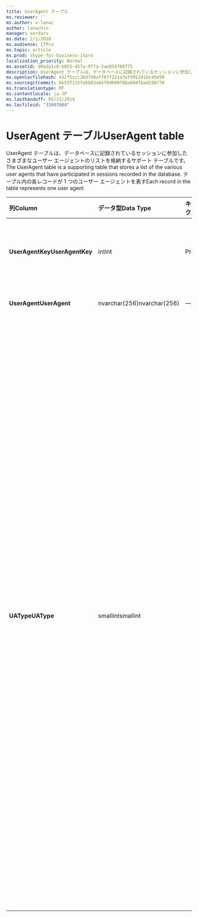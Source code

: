```yaml
---
title: UserAgent テーブル
ms.reviewer: ''
ms.author: v-lanac
author: lanachin
manager: serdars
ms.date: 2/1/2018
ms.audience: ITPro
ms.topic: article
ms.prod: skype-for-business-itpro
localization_priority: Normal
ms.assetid: d6bda1c0-b053-457a-9ffa-2ae859788775
description: UserAgent テーブルは、データベースに記録されているセッションに参加したさまざまなユーザー エージェントのリストを格納するサポート テーブルです。 テーブル内の各レコードが 1 つのユーザー エージェントを表す
ms.openlocfilehash: 432f5ccc26d790aff07f221a7ef9912d16c49499
ms.sourcegitcommit: bb53f131fabb03a66f0d000f8ba668fbad190778
ms.translationtype: MT
ms.contentlocale: ja-JP
ms.lasthandoff: 05/11/2019
ms.locfileid: "33907004"
---
```

# <a name="useragent-table"></a><span data-ttu-id="8b7a9-104">UserAgent テーブル</span><span class="sxs-lookup"><span data-stu-id="8b7a9-104">UserAgent table</span></span>
 
<span data-ttu-id="8b7a9-105">UserAgent テーブルは、データベースに記録されているセッションに参加したさまざまなユーザー エージェントのリストを格納するサポート テーブルです。</span><span class="sxs-lookup"><span data-stu-id="8b7a9-105">The UserAgent table is a supporting table that stores a list of the various user agents that have participated in sessions recorded in the database.</span></span> <span data-ttu-id="8b7a9-106">テーブル内の各レコードが 1 つのユーザー エージェントを表す</span><span class="sxs-lookup"><span data-stu-id="8b7a9-106">Each record in the table represents one user agent</span></span>
  
|<span data-ttu-id="8b7a9-107">**列**</span><span class="sxs-lookup"><span data-stu-id="8b7a9-107">**Column**</span></span>|<span data-ttu-id="8b7a9-108">**データ型**</span><span class="sxs-lookup"><span data-stu-id="8b7a9-108">**Data Type**</span></span>|<span data-ttu-id="8b7a9-109">**キー/インデックス**</span><span class="sxs-lookup"><span data-stu-id="8b7a9-109">**Key/Index**</span></span>|<span data-ttu-id="8b7a9-110">**詳細**</span><span class="sxs-lookup"><span data-stu-id="8b7a9-110">**Details**</span></span>|
|:-----|:-----|:-----|:-----|
|<span data-ttu-id="8b7a9-111">**UserAgentKey**</span><span class="sxs-lookup"><span data-stu-id="8b7a9-111">**UserAgentKey**</span></span> <br/> |<span data-ttu-id="8b7a9-112">int</span><span class="sxs-lookup"><span data-stu-id="8b7a9-112">int</span></span>  <br/> |<span data-ttu-id="8b7a9-113">Primary</span><span class="sxs-lookup"><span data-stu-id="8b7a9-113">Primary</span></span>  <br/> |<span data-ttu-id="8b7a9-114">このユーザー エージェントを識別する一意の番号です。</span><span class="sxs-lookup"><span data-stu-id="8b7a9-114">Unique number identifying this user agent.</span></span>  <br/> |
|<span data-ttu-id="8b7a9-115">**UserAgent**</span><span class="sxs-lookup"><span data-stu-id="8b7a9-115">**UserAgent**</span></span> <br/> |<span data-ttu-id="8b7a9-116">nvarchar(256)</span><span class="sxs-lookup"><span data-stu-id="8b7a9-116">nvarchar(256)</span></span>  <br/> |<span data-ttu-id="8b7a9-117">一意</span><span class="sxs-lookup"><span data-stu-id="8b7a9-117">Unique</span></span>  <br/> |<span data-ttu-id="8b7a9-118">ユーザー エージェント文字列です。</span><span class="sxs-lookup"><span data-stu-id="8b7a9-118">User Agent string.</span></span>  <br/> |
|<span data-ttu-id="8b7a9-119">**UAType**</span><span class="sxs-lookup"><span data-stu-id="8b7a9-119">**UAType**</span></span> <br/> |<span data-ttu-id="8b7a9-120">smallint</span><span class="sxs-lookup"><span data-stu-id="8b7a9-120">smallint</span></span>  <br/> | <br/> |<span data-ttu-id="8b7a9-121">1 は、仲介サーバーです。</span><span class="sxs-lookup"><span data-stu-id="8b7a9-121">1 is Mediation Server.</span></span>  <br/> <span data-ttu-id="8b7a9-122">2 は、A/V 会議サーバーです。</span><span class="sxs-lookup"><span data-stu-id="8b7a9-122">2 is A/V Conferencing Server.</span></span>  <br/> <span data-ttu-id="8b7a9-123">4 は、ビジネスの Skype です。</span><span class="sxs-lookup"><span data-stu-id="8b7a9-123">4 is Skype for Business.</span></span>  <br/> <span data-ttu-id="8b7a9-124">8 は、IP 電話です。</span><span class="sxs-lookup"><span data-stu-id="8b7a9-124">8 is IP Phone.</span></span>  <br/> <span data-ttu-id="8b7a9-125">16 は、Live Meeting コンソールです。</span><span class="sxs-lookup"><span data-stu-id="8b7a9-125">16 is Live Meeting Console.</span></span>  <br/> <span data-ttu-id="8b7a9-126">32 は、配置検証ツール (DVT) です。</span><span class="sxs-lookup"><span data-stu-id="8b7a9-126">32 is Deployment Validation Tool (DVT).</span></span>  <br/> <span data-ttu-id="8b7a9-127">64 は、Macintosh コンピューターで Skype のビジネス サーバーです。</span><span class="sxs-lookup"><span data-stu-id="8b7a9-127">64 is Skype for Business Server on Macintosh computers.</span></span>  <br/> <span data-ttu-id="8b7a9-128">128 は、ビジネスのサーバーの応答の Skype です。</span><span class="sxs-lookup"><span data-stu-id="8b7a9-128">128 is Skype for Business Server Attendant.</span></span>  <br/> <span data-ttu-id="8b7a9-129">256 は、会議のお知らせサービスです。</span><span class="sxs-lookup"><span data-stu-id="8b7a9-129">256 is Conferencing Announcement service.</span></span>  <br/> <span data-ttu-id="8b7a9-130">512 は、会議の自動応答です。</span><span class="sxs-lookup"><span data-stu-id="8b7a9-130">512 is Conferencing Auto Attendant.</span></span>  <br/> <span data-ttu-id="8b7a9-131">1024 は、応答グループ アプリケーションです。</span><span class="sxs-lookup"><span data-stu-id="8b7a9-131">1024 is Response Group application.</span></span>  <br/> <span data-ttu-id="8b7a9-132">2048 は、外側の音声コントロールです。</span><span class="sxs-lookup"><span data-stu-id="8b7a9-132">2048 is Outside Voice Control.</span></span>  <br/> |
   

